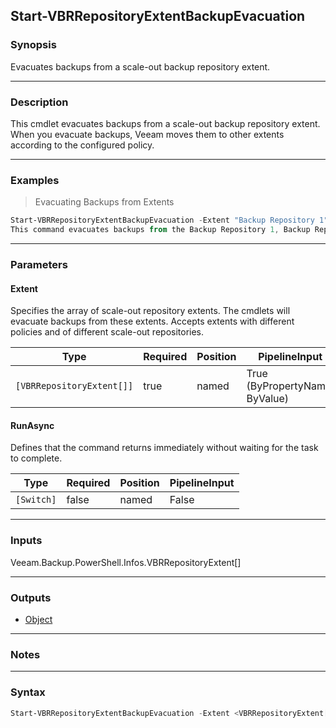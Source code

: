 Start-VBRRepositoryExtentBackupEvacuation
-----------------------------------------

### Synopsis
Evacuates backups from a scale-out backup repository extent.

---

### Description

This cmdlet evacuates backups from a scale-out backup repository extent. When you evacuate backups, Veeam moves them to other extents according to the configured policy.

---

### Examples
> Evacuating Backups from Extents

```PowerShell
Start-VBRRepositoryExtentBackupEvacuation -Extent "Backup Repository 1", "Backup Repository 2", "Backup Repository 3"
This command evacuates backups from the Backup Repository 1, Backup Repository 2, Backup Repository 3 extents.
```

---

### Parameters
#### **Extent**
Specifies the array of scale-out repository extents. The cmdlets will evacuate backups from these extents.
Accepts extents with different policies and of different scale-out repositories.

|Type                     |Required|Position|PipelineInput                 |
|-------------------------|--------|--------|------------------------------|
|`[VBRRepositoryExtent[]]`|true    |named   |True (ByPropertyName, ByValue)|

#### **RunAsync**
Defines that the command returns immediately without waiting for the task to complete.

|Type      |Required|Position|PipelineInput|
|----------|--------|--------|-------------|
|`[Switch]`|false   |named   |False        |

---

### Inputs
Veeam.Backup.PowerShell.Infos.VBRRepositoryExtent[]

---

### Outputs
* [Object](https://learn.microsoft.com/en-us/dotnet/api/System.Object)

---

### Notes

---

### Syntax
```PowerShell
Start-VBRRepositoryExtentBackupEvacuation -Extent <VBRRepositoryExtent[]> [-RunAsync] [<CommonParameters>]
```
